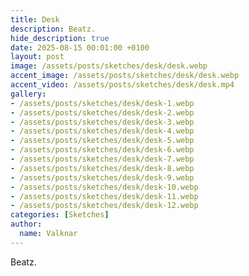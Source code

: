 ```yaml
---
title: Desk
description: Beatz.
hide_description: true
date: 2025-08-15 00:01:00 +0100
layout: post
image: /assets/posts/sketches/desk/desk.webp
accent_image: /assets/posts/sketches/desk/desk.webp
accent_video: /assets/posts/sketches/desk/desk.mp4
gallery: 
- /assets/posts/sketches/desk/desk-1.webp
- /assets/posts/sketches/desk/desk-2.webp
- /assets/posts/sketches/desk/desk-3.webp
- /assets/posts/sketches/desk/desk-4.webp
- /assets/posts/sketches/desk/desk-5.webp
- /assets/posts/sketches/desk/desk-6.webp
- /assets/posts/sketches/desk/desk-7.webp
- /assets/posts/sketches/desk/desk-8.webp
- /assets/posts/sketches/desk/desk-9.webp
- /assets/posts/sketches/desk/desk-10.webp
- /assets/posts/sketches/desk/desk-11.webp
- /assets/posts/sketches/desk/desk-12.webp
categories: [Sketches]
author:
  name: Valknar
---
```


Beatz.